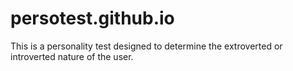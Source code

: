 # persotest.github.io

This is a personality test designed to determine the extroverted or introverted nature of the user.
